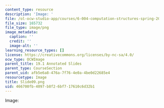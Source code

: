 ```yaml
---
content_type: resource
description: 'Image: '
file: /ol-ocw-studio-app/courses/6-004-computation-structures-spring-2017/466700fb4097b8f26bf717610c6d32b1_Slide09.png
file_size: 165732
file_type: image/png
image_metadata:
  caption: ''
  credit: ''
  image-alt: ''
learning_resource_types: []
license: https://creativecommons.org/licenses/by-nc-sa/4.0/
ocw_type: OCWImage
parent_title: 19.1 Annotated Slides
parent_type: CourseSection
parent_uid: afb5e6a8-476a-7f76-4e0a-4be0d22685e4
resourcetype: Image
title: Slide09.png
uid: 466700fb-4097-b8f2-6bf7-17610c6d32b1
---
```

Image: 